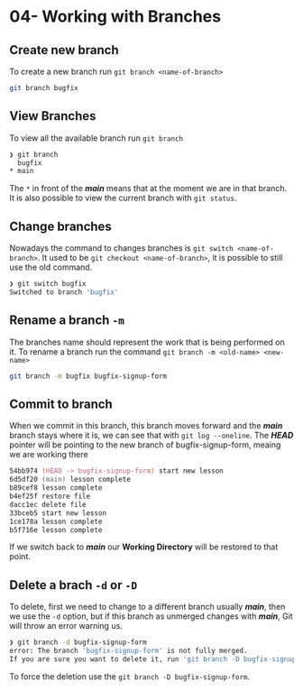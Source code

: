 # 04- Working with Branches

## Create new branch

To create a new branch run `git branch <name-of-branch>`

```zsh
git branch bugfix
```

## View Branches

To view all the available branch run `git branch`

```zsh
❯ git branch
  bugfix
* main
```

The `*` in front of the **_main_** means that at the moment we are in that branch. It is also possible to view the current branch with `git status`.

## Change branches

Nowadays the command to changes branches is `git switch <name-of-branch>`. It used to be `git checkout <name-of-branch>`, it is possible to still use the old command.

```zsh
❯ git switch bugfix
Switched to branch 'bugfix'
```

## Rename a branch `-m`

The branches name should represent the work that is being performed on it. To rename a branch run the command `git branch -m <old-name> <new-name>`

```zsh
git branch -m bugfix bugfix-signup-form
```

## Commit to branch

When we commit in this branch, this branch moves forward and the **_main_** branch stays where it is, we can see that with `git log --oneline`. The **_HEAD_** pointer will be pointing to the new branch  of  bugfix-signup-form, meaing we are working there

```zsh
54bb974 (HEAD -> bugfix-signup-form) start new lesson
6d5df20 (main) lesson complete
b89cef8 lesson complete
b4ef25f restore file
dacc1ec delete file
33bceb5 start new lesson
1ce178a lesson complete
b5f716e lesson complete
```

If we switch back to **_main_** our **Working Directory** will be restored to that point.

## Delete a brach `-d` or `-D`

To delete, first we need to change to a different branch usually ***main***, then we use the `-d` option, but if this branch as unmerged changes with ***main***, Git will throw an error warning us.

```zsh
❯ git branch -d bugfix-signup-form
error: The branch 'bugfix-signup-form' is not fully merged.
If you are sure you want to delete it, run 'git branch -D bugfix-signup-form'.
```

To force the deletion use the `git branch -D bugfix-signup-form`.

